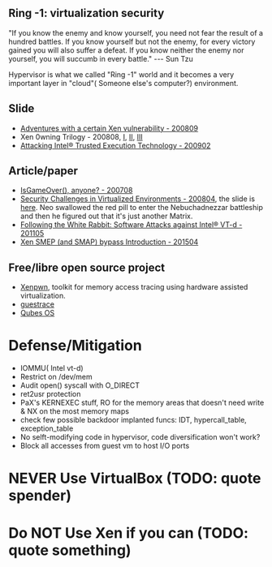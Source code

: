 ## Ring -1: virtualization security

"If you know the enemy and know yourself, you need not fear the result of a hundred battles. If you know yourself but not the enemy, for every victory gained you will also suffer a defeat. If you know neither the enemy nor yourself, you will succumb in every battle." ---  Sun Tzu 

Hypervisor is what we called "Ring -1" world and it becomes a very important layer in "cloud"( Someone else's computer?) environment.

## Slide

* [Adventures with a certain Xen vulnerability - 200809](http://invisiblethingslab.com/resources/misc08/xenfb-adventures-10.pdf)
* Xen 0wning Trilogy - 200808, [I](http://invisiblethingslab.com/resources/bh08/part1.pdf), [II](http://invisiblethingslab.com/resources/bh08/part2-full.pdf), [III](http://invisiblethingslab.com/resources/bh08/part3.pdf)
* [Attacking Intel® Trusted Execution Technology - 200902](http://invisiblethingslab.com/resources/bh09dc/Attacking%20Intel%20TXT%20-%20paper.pdf)

## Article/paper

* [IsGameOver(), anyone? - 200708](http://theinvisiblethings.blogspot.com/2007/08/virtualization-detection-vs-blue-pill.html)
* [Security Challenges in Virtualized Environments - 200804](http://theinvisiblethings.blogspot.com/2008/03/kick-ass-hypervisor-nesting.html), the slide is [here](http://invisiblethingslab.com/resources/rsa08/Security%20Challanges%20in%20Virtualized%20Enviroments%20-%20RSA2008.pdf). Neo swallowed the red pill to enter the Nebuchadnezzar battleship and then he figured out that it's just another Matrix.
* [Following the White Rabbit: Software Attacks against Intel® VT-d - 201105](http://www.invisiblethingslab.com/resources/2011/Software%20Attacks%20on%20Intel%20VT-d.pdf)
* [Xen SMEP (and SMAP) bypass Introduction - 201504](https://www.nccgroup.trust/uk/about-us/newsroom-and-events/blogs/2015/april/xen-smep-and-smap-bypass/)

## Free/libre open source project

* [Xenpwn](https://github.com/felixwilhelm/xenpwn), toolkit for memory access tracing using hardware assisted virtualization.
* [guestrace](https://www.flyn.org/projects/guestrace/index.html)
* [Qubes OS](https://www.qubes-os.org/)

# Defense/Mitigation

* IOMMU( Intel vt-d)
* Restrict on /dev/mem
* Audit open() syscall with O_DIRECT
* ret2usr protection
* PaX's KERNEXEC stuff, RO for the memory areas that doesn't need write & NX on the most memory maps
* check few possible backdoor implanted funcs: IDT, hypercall_table, exception_table
* No selft-modifying code in hypervisor, code diversification won't work?
* Block all accesses from guest vm to host I/O ports

# NEVER Use VirtualBox (TODO: quote spender)
# Do NOT Use Xen if you can (TODO: quote something)
